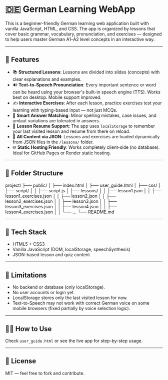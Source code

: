 # 🇩🇪 German Learning WebApp

This is a beginner-friendly German learning web application built with vanilla JavaScript, HTML, and CSS. The app is organized by lessons that cover basic grammar, vocabulary, pronunciation, and exercises — designed to help users master German A1–A2 level concepts in an interactive way.

---

## 🚀 Features

- 📚 **Structured Lessons**: Lessons are divided into slides (concepts) with clear explanations and examples.
- 🔊 **Text-to-Speech Pronunciation**: Every important sentence or word can be heard using your browser's built-in speech engine (TTS). Works best on desktop. Mobile support improved.
- ✍️ **Interactive Exercises**: After each lesson, practice exercises test your learning with typing-based input — not just MCQs.
- 🧠 **Smart Answer Matching**: Minor spelling mistakes, case issues, and umlaut variations are tolerated in answers.
- 🎯 **Lesson Resume Support**: The app uses `localStorage` to remember your last visited lesson and resume from there on reload.
- 📄 **All Content via JSON**: Lessons and exercises are loaded dynamically from JSON files in the `/lessons/` folder.
- 🌐 **Static Hosting Friendly**: Works completely client-side (no database). Ideal for GitHub Pages or Render static hosting.

---

## 🧾 Folder Structure

project/
├── public/
│ ├── index.html
│ ├── user_guide.html
│ ├── css/
│ ├── script/
│ │ ├── script.js
│ ├── lessons/
│ │ ├── lesson1.json
│ │ ├── lesson1_exercises.json
│ │ ├── lesson2.json
│ │ ├── lesson2_exercises.json
│ │ ├── lesson3.json
│ │ ├── lesson3_exercises.json
│ │ ├── lesson4.json
│ │ ├── lesson4_exercises.json
│ │ └── ...
└── README.md


---

## 🔧 Tech Stack

- HTML5 + CSS3
- Vanilla JavaScript (DOM, localStorage, speechSynthesis)
- JSON-based lesson and quiz content

---

## 📌 Limitations

- No backend or database (only localStorage).
- No user accounts or login yet.
- LocalStorage stores only the last visited lesson for now.
- Text-to-Speech may not work with correct German voice on some mobile browsers (fixed partially by voice selection logic).

---

## 🧑‍🏫 How to Use

Check `user_guide.html` or see the live app for step-by-step usage.

---

## 📄 License

MIT — feel free to fork and contribute.
